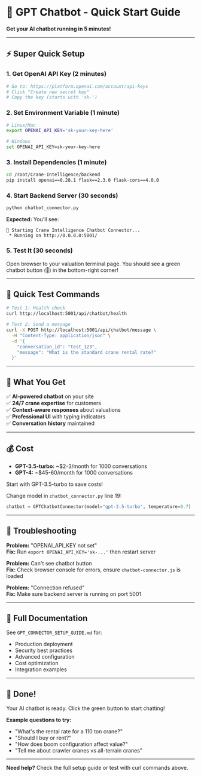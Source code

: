 # 🚀 GPT Chatbot - Quick Start Guide

**Get your AI chatbot running in 5 minutes!**

---

## ⚡ Super Quick Setup

### 1. Get OpenAI API Key (2 minutes)

```bash
# Go to: https://platform.openai.com/account/api-keys
# Click "Create new secret key"
# Copy the key (starts with 'sk-')
```

### 2. Set Environment Variable (1 minute)

```bash
# Linux/Mac
export OPENAI_API_KEY='sk-your-key-here'

# Windows
set OPENAI_API_KEY=sk-your-key-here
```

### 3. Install Dependencies (1 minute)

```bash
cd /root/Crane-Intelligence/backend
pip install openai==0.28.1 flask==2.3.0 flask-cors==4.0.0
```

### 4. Start Backend Server (30 seconds)

```bash
python chatbot_connector.py
```

**Expected:** You'll see:
```
🤖 Starting Crane Intelligence Chatbot Connector...
 * Running on http://0.0.0.0:5001/
```

### 5. Test It (30 seconds)

Open browser to your valuation terminal page. You should see a green chatbot button (💬) in the bottom-right corner!

---

## 🧪 Quick Test Commands

```bash
# Test 1: Health check
curl http://localhost:5001/api/chatbot/health

# Test 2: Send a message
curl -X POST http://localhost:5001/api/chatbot/message \
  -H "Content-Type: application/json" \
  -d '{
    "conversation_id": "test_123",
    "message": "What is the standard crane rental rate?"
  }'
```

---

## 🎯 What You Get

✅ **AI-powered chatbot** on your site  
✅ **24/7 crane expertise** for customers  
✅ **Context-aware responses** about valuations  
✅ **Professional UI** with typing indicators  
✅ **Conversation history** maintained  

---

## 💰 Cost

- **GPT-3.5-turbo:** ~$2-3/month for 1000 conversations
- **GPT-4:** ~$45-60/month for 1000 conversations

Start with GPT-3.5-turbo to save costs!

Change model in `chatbot_connector.py` line 19:
```python
chatbot = GPTChatbotConnector(model="gpt-3.5-turbo", temperature=0.7)
```

---

## 🐛 Troubleshooting

**Problem:** "OPENAI_API_KEY not set"  
**Fix:** Run `export OPENAI_API_KEY='sk-...'` then restart server

**Problem:** Can't see chatbot button  
**Fix:** Check browser console for errors, ensure `chatbot-connector.js` is loaded

**Problem:** "Connection refused"  
**Fix:** Make sure backend server is running on port 5001

---

## 📖 Full Documentation

See `GPT_CONNECTOR_SETUP_GUIDE.md` for:
- Production deployment
- Security best practices
- Advanced configuration
- Cost optimization
- Integration examples

---

## 🎉 Done!

Your AI chatbot is ready. Click the green button to start chatting!

**Example questions to try:**
- "What's the rental rate for a 110 ton crane?"
- "Should I buy or rent?"
- "How does boom configuration affect value?"
- "Tell me about crawler cranes vs all-terrain cranes"

---

**Need help?** Check the full setup guide or test with curl commands above.

